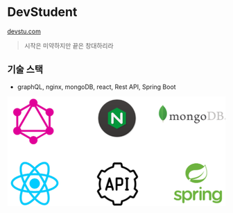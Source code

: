 # DevStudent

[devstu.com](http://13.209.25.45/)

> 시작은 미약하지만 끝은 창대하리라

## 기술 스택

- graphQL, nginx, mongoDB, react, Rest API, Spring Boot

![img](./img/stack.PNG)

